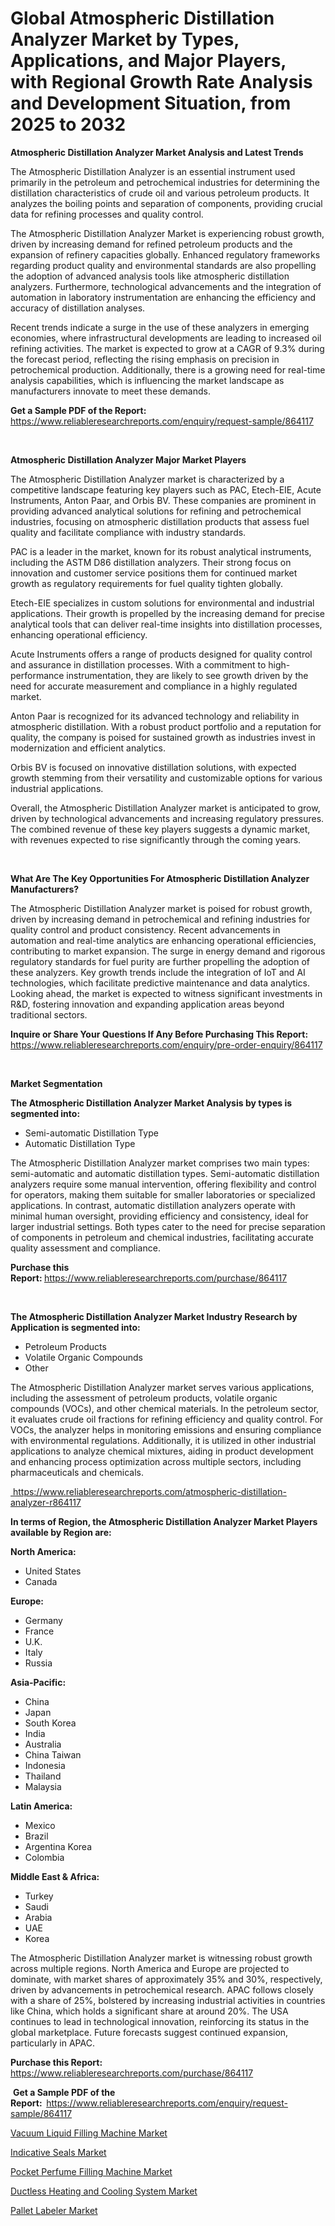 <p><h1>Global Atmospheric Distillation Analyzer Market by Types, Applications, and Major Players, with Regional Growth Rate Analysis and Development Situation, from 2025 to 2032</h1></p><p><strong>Atmospheric Distillation Analyzer Market Analysis and Latest Trends</strong></p>
<p><p>The Atmospheric Distillation Analyzer is an essential instrument used primarily in the petroleum and petrochemical industries for determining the distillation characteristics of crude oil and various petroleum products. It analyzes the boiling points and separation of components, providing crucial data for refining processes and quality control.</p><p>The Atmospheric Distillation Analyzer Market is experiencing robust growth, driven by increasing demand for refined petroleum products and the expansion of refinery capacities globally. Enhanced regulatory frameworks regarding product quality and environmental standards are also propelling the adoption of advanced analysis tools like atmospheric distillation analyzers. Furthermore, technological advancements and the integration of automation in laboratory instrumentation are enhancing the efficiency and accuracy of distillation analyses.</p><p>Recent trends indicate a surge in the use of these analyzers in emerging economies, where infrastructural developments are leading to increased oil refining activities. The market is expected to grow at a CAGR of 9.3% during the forecast period, reflecting the rising emphasis on precision in petrochemical production. Additionally, there is a growing need for real-time analysis capabilities, which is influencing the market landscape as manufacturers innovate to meet these demands.</p></p>
<p><strong>Get a Sample PDF of the Report:&nbsp;</strong> <a href="https://www.reliableresearchreports.com/enquiry/request-sample/864117?utm_campaign=121&utm_medium=2&utm_source=Github&utm_content=ia&utm_term=20022025&utm_id=atmospheric-distillation-analyzer">https://www.reliableresearchreports.com/enquiry/request-sample/864117</a></p>
<p>&nbsp;</p>
<p><strong>Atmospheric Distillation Analyzer Major Market Players</strong></p>
<p><p>The Atmospheric Distillation Analyzer market is characterized by a competitive landscape featuring key players such as PAC, Etech-EIE, Acute Instruments, Anton Paar, and Orbis BV. These companies are prominent in providing advanced analytical solutions for refining and petrochemical industries, focusing on atmospheric distillation products that assess fuel quality and facilitate compliance with industry standards.</p><p>PAC is a leader in the market, known for its robust analytical instruments, including the ASTM D86 distillation analyzers. Their strong focus on innovation and customer service positions them for continued market growth as regulatory requirements for fuel quality tighten globally. </p><p>Etech-EIE specializes in custom solutions for environmental and industrial applications. Their growth is propelled by the increasing demand for precise analytical tools that can deliver real-time insights into distillation processes, enhancing operational efficiency.</p><p>Acute Instruments offers a range of products designed for quality control and assurance in distillation processes. With a commitment to high-performance instrumentation, they are likely to see growth driven by the need for accurate measurement and compliance in a highly regulated market.</p><p>Anton Paar is recognized for its advanced technology and reliability in atmospheric distillation. With a robust product portfolio and a reputation for quality, the company is poised for sustained growth as industries invest in modernization and efficient analytics.</p><p>Orbis BV is focused on innovative distillation solutions, with expected growth stemming from their versatility and customizable options for various industrial applications.</p><p>Overall, the Atmospheric Distillation Analyzer market is anticipated to grow, driven by technological advancements and increasing regulatory pressures. The combined revenue of these key players suggests a dynamic market, with revenues expected to rise significantly through the coming years.</p></p>
<p>&nbsp;</p>
<p><strong>What Are The Key Opportunities For Atmospheric Distillation Analyzer Manufacturers?</strong></p>
<p><p>The Atmospheric Distillation Analyzer market is poised for robust growth, driven by increasing demand in petrochemical and refining industries for quality control and product consistency. Recent advancements in automation and real-time analytics are enhancing operational efficiencies, contributing to market expansion. The surge in energy demand and rigorous regulatory standards for fuel purity are further propelling the adoption of these analyzers. Key growth trends include the integration of IoT and AI technologies, which facilitate predictive maintenance and data analytics. Looking ahead, the market is expected to witness significant investments in R&D, fostering innovation and expanding application areas beyond traditional sectors.</p></p>
<p><strong>Inquire or Share Your Questions If Any Before Purchasing This Report:</strong> <a href="https://www.reliableresearchreports.com/enquiry/pre-order-enquiry/864117?utm_campaign=121&utm_medium=2&utm_source=Github&utm_content=ia&utm_term=20022025&utm_id=atmospheric-distillation-analyzer">https://www.reliableresearchreports.com/enquiry/pre-order-enquiry/864117</a></p>
<p>&nbsp;</p>
<p><strong>Market Segmentation</strong></p>
<p><strong>The Atmospheric Distillation Analyzer Market Analysis by types is segmented into:</strong></p>
<p><ul><li>Semi-automatic Distillation Type</li><li>Automatic Distillation Type</li></ul></p>
<p><p>The Atmospheric Distillation Analyzer market comprises two main types: semi-automatic and automatic distillation types. Semi-automatic distillation analyzers require some manual intervention, offering flexibility and control for operators, making them suitable for smaller laboratories or specialized applications. In contrast, automatic distillation analyzers operate with minimal human oversight, providing efficiency and consistency, ideal for larger industrial settings. Both types cater to the need for precise separation of components in petroleum and chemical industries, facilitating accurate quality assessment and compliance.</p></p>
<p><strong>Purchase this Report:&nbsp;</strong><a href="https://www.reliableresearchreports.com/purchase/864117?utm_campaign=121&utm_medium=2&utm_source=Github&utm_content=ia&utm_term=20022025&utm_id=atmospheric-distillation-analyzer">https://www.reliableresearchreports.com/purchase/864117</a></p>
<p>&nbsp;</p>
<p><strong>The Atmospheric Distillation Analyzer Market Industry Research by Application is segmented into:</strong></p>
<p><ul><li>Petroleum Products</li><li>Volatile Organic Compounds</li><li>Other</li></ul></p>
<p><p>The Atmospheric Distillation Analyzer market serves various applications, including the assessment of petroleum products, volatile organic compounds (VOCs), and other chemical materials. In the petroleum sector, it evaluates crude oil fractions for refining efficiency and quality control. For VOCs, the analyzer helps in monitoring emissions and ensuring compliance with environmental regulations. Additionally, it is utilized in other industrial applications to analyze chemical mixtures, aiding in product development and enhancing process optimization across multiple sectors, including pharmaceuticals and chemicals.</p></p>
<p><a href="https://www.reliableresearchreports.com/atmospheric-distillation-analyzer-r864117?utm_campaign=121&utm_medium=2&utm_source=Github&utm_content=ia&utm_term=20022025&utm_id=atmospheric-distillation-analyzer">&nbsp;https://www.reliableresearchreports.com/atmospheric-distillation-analyzer-r864117</a></p>
<p><strong>In terms of Region, the Atmospheric Distillation Analyzer Market Players available by Region are:</strong></p>
<p>
    <p> <strong> North America: </strong>
        <ul>
            <li>United States</li>
            <li>Canada</li>
        </ul>
        </p> 
    <p> <strong> Europe: </strong>
        <ul>
            <li>Germany</li>
            <li>France</li>
            <li>U.K.</li>
            <li>Italy</li>
            <li>Russia</li>
        </ul>
        </p> 
    <p> <strong> Asia-Pacific: </strong>
        <ul>
            <li>China</li>
            <li>Japan</li>
            <li>South Korea</li>
            <li>India</li>
            <li>Australia</li>
            <li>China Taiwan</li>
            <li>Indonesia</li>
            <li>Thailand</li>
            <li>Malaysia</li>
        </ul>
        </p> 
    <p> <strong> Latin America: </strong>
        <ul>
            <li>Mexico</li>
            <li>Brazil</li>
            <li>Argentina Korea</li>
            <li>Colombia</li>
        </ul>
        </p> 
    <p> <strong> Middle East & Africa: </strong>
        <ul>
            <li>Turkey</li>
            <li>Saudi</li>
            <li>Arabia</li>
            <li>UAE</li>
            <li>Korea</li>
        </ul>
    </p>
    </p>
<p><p>The Atmospheric Distillation Analyzer market is witnessing robust growth across multiple regions. North America and Europe are projected to dominate, with market shares of approximately 35% and 30%, respectively, driven by advancements in petrochemical research. APAC follows closely with a share of 25%, bolstered by increasing industrial activities in countries like China, which holds a significant share at around 20%. The USA continues to lead in technological innovation, reinforcing its status in the global marketplace. Future forecasts suggest continued expansion, particularly in APAC.</p></p>
<p><strong>Purchase this Report: </strong><a href="https://www.reliableresearchreports.com/purchase/864117?utm_campaign=121&utm_medium=2&utm_source=Github&utm_content=ia&utm_term=20022025&utm_id=atmospheric-distillation-analyzer">https://www.reliableresearchreports.com/purchase/864117</a></p>
<p>&nbsp;<strong>Get a Sample PDF of the Report:&nbsp;&nbsp;</strong><a href="https://www.reliableresearchreports.com/enquiry/request-sample/864117?utm_campaign=121&utm_medium=2&utm_source=Github&utm_content=ia&utm_term=20022025&utm_id=atmospheric-distillation-analyzer">https://www.reliableresearchreports.com/enquiry/request-sample/864117</a></p>
<p><strong></strong></p>
<p><p><a href="https://github.com/vjorelaclliv/Market-Research-Report-List-1/blob/main/vacuum-liquid-filling-machine-market.md?utm_campaign=121&utm_medium=2&utm_source=Github&utm_content=ia&utm_term=20022025&utm_id=atmospheric-distillation-analyzer">Vacuum Liquid Filling Machine Market</a></p><p><a href="https://github.com/xtysizov/Market-Research-Report-List-1/blob/main/indicative-seals-market.md?utm_campaign=121&utm_medium=2&utm_source=Github&utm_content=ia&utm_term=20022025&utm_id=atmospheric-distillation-analyzer">Indicative Seals Market</a></p><p><a href="https://github.com/aiexisaliwan/Market-Research-Report-List-1/blob/main/pocket-perfume-filling-machine-market.md?utm_campaign=121&utm_medium=2&utm_source=Github&utm_content=ia&utm_term=20022025&utm_id=atmospheric-distillation-analyzer">Pocket Perfume Filling Machine Market</a></p><p><a href="https://github.com/philaphindo/Market-Research-Report-List-1/blob/main/ductless-heating-and-cooling-system-market.md?utm_campaign=121&utm_medium=2&utm_source=Github&utm_content=ia&utm_term=20022025&utm_id=atmospheric-distillation-analyzer">Ductless Heating and Cooling System Market</a></p><p><a href="https://github.com/djembashote/Market-Research-Report-List-1/blob/main/pallet-labeler-market.md?utm_campaign=121&utm_medium=2&utm_source=Github&utm_content=ia&utm_term=20022025&utm_id=atmospheric-distillation-analyzer">Pallet Labeler Market</a></p></p>